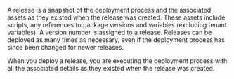 A release is a snapshot of the deployment process and the associated assets as they existed when the release was created. These assets include scripts, any references to package versions and variables (excluding tenant variables). A version number is assigned to a release. Releases can be deployed as many times as necessary, even if the deployment process has since been changed for newer releases.

When you deploy a release, you are executing the deployment process with all the associated details as they existed when the release was created.
